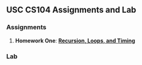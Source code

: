 USC CS104 Assignments and Lab 
--------

### Assignments
1. **Homework One**:  **[Recursion, Loops, and Timing][1]**

### Lab

[1]: https://bitbucket.org/bryanchong/cs104_fa2013/src/bcd8f03a58e460f3fabcd0acac125d195e36ee2e/HW1?at=master